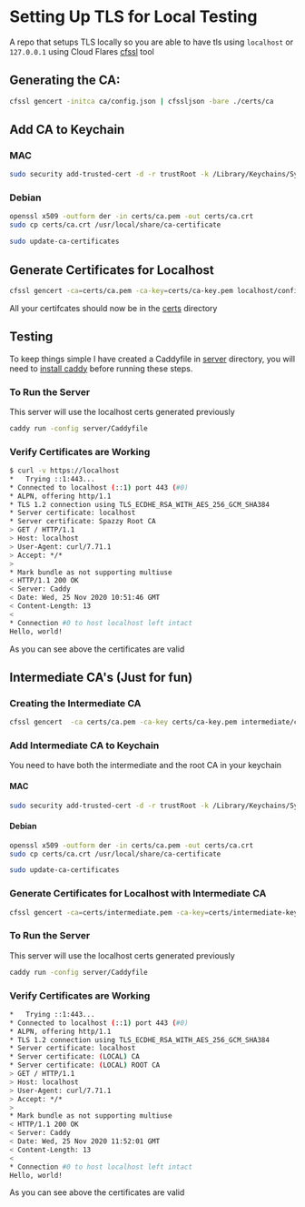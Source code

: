 # Setting Up TLS for Local Testing

A repo that setups TLS locally so you are able to have tls using `localhost` or `127.0.0.1` using Cloud Flares [cfssl](https://github.com/cloudflare/cfssl) tool

## Generating the CA:

```bash
cfssl gencert -initca ca/config.json | cfssljson -bare ./certs/ca
```

## Add CA to Keychain 

### MAC
```bash
sudo security add-trusted-cert -d -r trustRoot -k /Library/Keychains/System.keychain certs/ca.pem
```

### Debian

```bash
openssl x509 -outform der -in certs/ca.pem -out certs/ca.crt
sudo cp certs/ca.crt /usr/local/share/ca-certificate

sudo update-ca-certificates
```

## Generate Certificates for Localhost

```bash
cfssl gencert -ca=certs/ca.pem -ca-key=certs/ca-key.pem localhost/config.json | cfssljson -bare certs/localhost
```

All your certifcates should now be in the [certs](./certs) directory

## Testing

To keep things simple I have created a Caddyfile in [server](./server) directory, you will need to [install caddy](https://caddyserver.com/docs/download) before running these steps.

### To Run the Server
This server will use the localhost certs generated previously
```bash
caddy run -config server/Caddyfile
```

### Verify Certificates are Working

```bash
$ curl -v https://localhost
*   Trying ::1:443...
* Connected to localhost (::1) port 443 (#0)
* ALPN, offering http/1.1
* TLS 1.2 connection using TLS_ECDHE_RSA_WITH_AES_256_GCM_SHA384
* Server certificate: localhost
* Server certificate: Spazzy Root CA
> GET / HTTP/1.1
> Host: localhost
> User-Agent: curl/7.71.1
> Accept: */*
>
* Mark bundle as not supporting multiuse
< HTTP/1.1 200 OK
< Server: Caddy
< Date: Wed, 25 Nov 2020 10:51:46 GMT
< Content-Length: 13
<
* Connection #0 to host localhost left intact
Hello, world!
```
As you can see above the certificates are valid


## Intermediate  CA's (Just for fun)

### Creating the Intermediate CA

```bash
cfssl gencert  -ca certs/ca.pem -ca-key certs/ca-key.pem intermediate/config.json | cfssljson -bare certs/intermediate
```

### Add Intermediate CA to Keychain 
You need to have both the intermediate and the root CA in your keychain

#### MAC
```bash
sudo security add-trusted-cert -d -r trustRoot -k /Library/Keychains/System.keychain certs/intermediate.pem
```
#### Debian

```bash
openssl x509 -outform der -in certs/ca.pem -out certs/ca.crt
sudo cp certs/ca.crt /usr/local/share/ca-certificate

sudo update-ca-certificates
```

### Generate Certificates for Localhost with Intermediate CA

```bash
cfssl gencert -ca=certs/intermediate.pem -ca-key=certs/intermediate-key.pem localhost/config.json | cfssljson -bare certs/localhost
```

### To Run the Server
This server will use the localhost certs generated previously
```bash
caddy run -config server/Caddyfile
```

### Verify Certificates are Working

```bash
*   Trying ::1:443...
* Connected to localhost (::1) port 443 (#0)
* ALPN, offering http/1.1
* TLS 1.2 connection using TLS_ECDHE_RSA_WITH_AES_256_GCM_SHA384
* Server certificate: localhost
* Server certificate: (LOCAL) CA
* Server certificate: (LOCAL) ROOT CA
> GET / HTTP/1.1
> Host: localhost
> User-Agent: curl/7.71.1
> Accept: */*
>
* Mark bundle as not supporting multiuse
< HTTP/1.1 200 OK
< Server: Caddy
< Date: Wed, 25 Nov 2020 11:52:01 GMT
< Content-Length: 13
<
* Connection #0 to host localhost left intact
Hello, world!
```
As you can see above the certificates are valid
